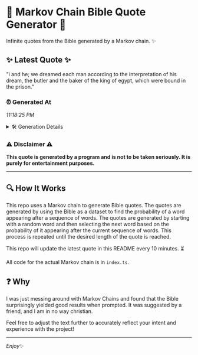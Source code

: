 # 📖 Markov Chain Bible Quote Generator 📖

Infinite quotes from the Bible generated by a Markov chain. ✨

## ✨ Latest Quote ✨
"i and he; we dreamed each man according to the interpretation of his dream, the butler and the baker of the king of egypt, which were bound in the prison."

### ⏰ Generated At
*11:18:25 PM*

<details>
    <summary>🛠️ Generation Details</summary>
    <p>
        <strong>🌱 Seed:</strong> i<br>
        <strong>🔄 Iterations:</strong> 29<br>
        <strong>📜 Context History:</strong><br>[ i ]: and<br>[ i, and ]: he;<br>[ i, and, he; ]: we<br>[ i, and, he;, we ]: dreamed<br>[ i, and, he;, we, dreamed ]: each<br>[ i, and, he;, we, dreamed, each ]: man<br>[ and, he;, we, dreamed, each, man ]: according<br>[ he;, we, dreamed, each, man, according ]: to<br>[ we, dreamed, each, man, according, to ]: the<br>[ dreamed, each, man, according, to, the ]: interpretation<br>[ each, man, according, to, the, interpretation ]: of<br>[ man, according, to, the, interpretation, of ]: his<br>[ according, to, the, interpretation, of, his ]: dream,<br>[ to, the, interpretation, of, his, dream, ]: the<br>[ the, interpretation, of, his, dream,, the ]: butler<br>[ interpretation, of, his, dream,, the, butler ]: and<br>[ of, his, dream,, the, butler, and ]: the<br>[ his, dream,, the, butler, and, the ]: baker<br>[ dream,, the, butler, and, the, baker ]: of<br>[ the, butler, and, the, baker, of ]: the<br>[ butler, and, the, baker, of, the ]: king<br>[ and, the, baker, of, the, king ]: of<br>[ the, baker, of, the, king, of ]: egypt,<br>[ baker, of, the, king, of, egypt, ]: which<br>[ of, the, king, of, egypt,, which ]: were<br>[ the, king, of, egypt,, which, were ]: bound<br>[ king, of, egypt,, which, were, bound ]: in<br>[ of, egypt,, which, were, bound, in ]: the<br>[ egypt,, which, were, bound, in, the ]: prison.<br>
    </p>
</details>

### ⚠️ Disclaimer ⚠️
**This quote is generated by a program and is not to be taken seriously. It is purely for entertainment purposes.**

---

## 🔍 How It Works

This repo uses a Markov chain to generate Bible quotes. The quotes are generated by using the Bible as a dataset to find the probability of a word appearing after a sequence of words. The quotes are generated by starting with a random word and then selecting the next word based on the probability of it appearing after the current sequence of words. This process is repeated until the desired length of the quote is reached.

This repo will update the latest quote in this README every 10 minutes. ⏳

All code for the actual Markov chain is in `index.ts`.

## ❓ Why

I was just messing around with Markov Chains and found that the Bible surprisingly yielded good results when prompted. 
It was suggested by a friend, and I am in no way christian.

Feel free to adjust the text further to accurately reflect your intent and experience with the project!

---

*Enjoy*✨

